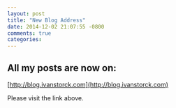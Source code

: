 ```yaml
---
layout: post
title: "New Blog Address"
date: 2014-12-02 21:07:55 -0800
comments: true
categories: 
---
```


## All my posts are now on:
[http://blog.ivanstorck.com](http://blog.ivanstorck.com)

Please visit the link above.
